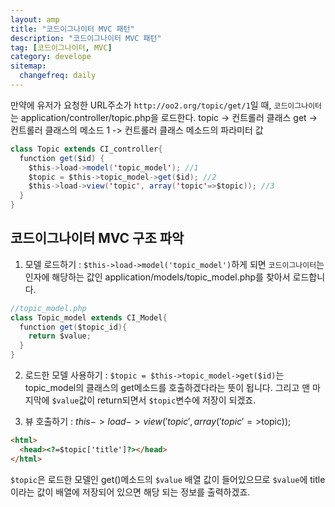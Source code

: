 ```yaml
---
layout: amp
title: "코드이그나이터 MVC 패턴"
description: "코드이그나이터 MVC 패턴"
tag: [코드이그나이터, MVC]
category: develope
sitemap:
  changefreq: daily
---
```


만약에 유저가 요청한 URL주소가 `http://oo2.org/topic/get/1`일 때,
`코드이그나이터`는 application/controller/topic.php을 로드한다.
topic -> 컨트롤러 클래스
get -> 컨트롤러 클래스의 메소드
1 -> 컨트롤러 클래스 메소드의 파라미터 값

```java
class Topic extends CI_controller{
  function get($id) {
    $this->load->model('topic_model'); //1
    $topic = $this->topic_model->get($id); //2
    $this->load->view('topic', array('topic'=>$topic)); //3
  }
}
```

## 코드이그나이터 MVC 구조 파악
1. 모델 로드하기 : `$this->load->model('topic_model')`하게 되면 `코드이그나이터`는 인자에 해당하는 값인 application/models/topic_model.php를 찾아서 로드합니다.
```java
//topic_model.php
class Topic_model extends CI_Model{
  function get($topic_id){
    return $value;
  }
}
```
2. 로드한 모델 사용하기 : `$topic = $this->topic_model->get($id)`는 topic_model의 클래스의 get메소드를 호출하겠다라는 뜻이 됩니다.
그리고 맨 마지막에 `$value`값이 return되면서 `$topic`변수에 저장이 되겠죠.

3. 뷰 호출하기 : $this->load->view('topic', array('topic'=>$topic));
```html
<html>
  <head><?=$topic['title']?></head>
</html>
```
`$topic`은 로드한 모델인 get()메소드의 `$value` 배열 값이 들어있으므로 `$value`에 title이라는 값이 배열에 저장되어 있으면 해당 되는 정보를 출력하겠죠.
